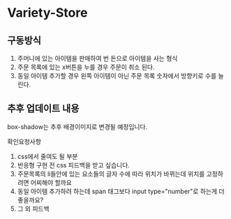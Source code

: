 # Variety-Store

## 구동방식
1. 주머니에 있는 아이템을 판매하여 번 돈으로 아이템을 사는 형식
2. 주문 목록에 있는 x버튼을 누를 경우 주문이 취소 된다.
3. 동일 아이템 추가할 경우 왼쪽 아이템이 아닌 주문 목록 숫자에서 방향키로 수를 늘린다.

## 추후 업데이트 내용
box-shadow는 추후 배경이미지로 변경될 예정입니다.


확인요청사항
1. css에서 줄여도 될 부분
2. 반응형 구현 전 css 피드백을 받고 싶습니다.
3. 주문목록의 li들안에 있는 요소들의 글자 수에 따라 위치가 바뀌는데 위치를 고정하려면 어찌해야 할까요
4. 동일 아이템 추가하려 하는데 span 태그보다 input type="number"로 하는게 더 좋을까요?
5. 그 외 피드백
